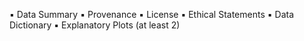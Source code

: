 ▪ Data Summary 
▪ Provenance 
▪ License 
▪ Ethical Statements
▪ Data Dictionary
▪ Explanatory Plots (at least 2)
